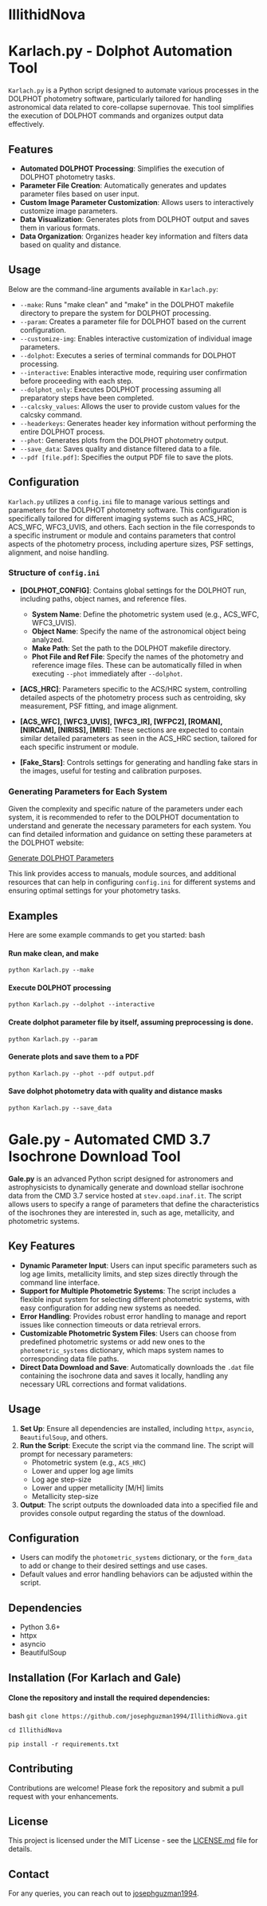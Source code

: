 # IllithidNova

# Karlach.py - Dolphot Automation Tool

`Karlach.py` is a Python script designed to automate various processes in the DOLPHOT photometry software, particularly tailored for handling astronomical data related to core-collapse supernovae. This tool simplifies the execution of DOLPHOT commands and organizes output data effectively.

## Features

- **Automated DOLPHOT Processing**: Simplifies the execution of DOLPHOT photometry tasks.
- **Parameter File Creation**: Automatically generates and updates parameter files based on user input.
- **Custom Image Parameter Customization**: Allows users to interactively customize image parameters.
- **Data Visualization**: Generates plots from DOLPHOT output and saves them in various formats.
- **Data Organization**: Organizes header key information and filters data based on quality and distance.

## Usage

Below are the command-line arguments available in `Karlach.py`:

- `--make`: Runs "make clean" and "make" in the DOLPHOT makefile directory to prepare the system for DOLPHOT processing.
- `--param`: Creates a parameter file for DOLPHOT based on the current configuration.
- `--customize-img`: Enables interactive customization of individual image parameters.
- `--dolphot`: Executes a series of terminal commands for DOLPHOT processing.
- `--interactive`: Enables interactive mode, requiring user confirmation before proceeding with each step.
- `--dolphot_only`: Executes DOLPHOT processing assuming all preparatory steps have been completed.
- `--calcsky_values`: Allows the user to provide custom values for the calcsky command.
- `--headerkeys`: Generates header key information without performing the entire DOLPHOT process.
- `--phot`: Generates plots from the DOLPHOT photometry output.
- `--save_data`: Saves quality and distance filtered data to a file.
- `--pdf [file.pdf]`: Specifies the output PDF file to save the plots.

## Configuration

`Karlach.py` utilizes a `config.ini` file to manage various settings and parameters for the DOLPHOT photometry software. This configuration is specifically tailored for different imaging systems such as ACS_HRC, ACS_WFC, WFC3_UVIS, and others. Each section in the file corresponds to a specific instrument or module and contains parameters that control aspects of the photometry process, including aperture sizes, PSF settings, alignment, and noise handling.

### Structure of `config.ini`

- **[DOLPHOT_CONFIG]**: Contains global settings for the DOLPHOT run, including paths, object names, and reference files.
  - **System Name**: Define the photometric system used (e.g., ACS_WFC, WFC3_UVIS).
  - **Object Name**: Specify the name of the astronomical object being analyzed.
  - **Make Path**: Set the path to the DOLPHOT makefile directory.
  - **Phot File and Ref File**: Specify the names of the photometry and reference image files. These can be automatically filled in when executing `--phot` immediately after `--dolphot`.

- **[ACS_HRC]**: Parameters specific to the ACS/HRC system, controlling detailed aspects of the photometry process such as centroiding, sky measurement, PSF fitting, and image alignment.

- **[ACS_WFC], [WFC3_UVIS], [WFC3_IR], [WFPC2], [ROMAN], [NIRCAM], [NIRISS], [MIRI]**: These sections are expected to contain similar detailed parameters as seen in the ACS_HRC section, tailored for each specific instrument or module.

- **[Fake_Stars]**: Controls settings for generating and handling fake stars in the images, useful for testing and calibration purposes.

### Generating Parameters for Each System

Given the complexity and specific nature of the parameters under each system, it is recommended to refer to the DOLPHOT documentation to understand and generate the necessary parameters for each system. You can find detailed information and guidance on setting these parameters at the DOLPHOT website:

[Generate DOLPHOT Parameters](http://americano.dolphinsim.com/dolphot/)

This link provides access to manuals, module sources, and additional resources that can help in configuring `config.ini` for different systems and ensuring optimal settings for your photometry tasks.

## Examples

Here are some example commands to get you started:
bash
#### Run make clean, and make
```python Karlach.py --make```
#### Execute DOLPHOT processing
```python Karlach.py --dolphot --interactive```
#### Create dolphot parameter file by itself, assuming preprocessing is done.
```python Karlach.py --param```
#### Generate plots and save them to a PDF
```python Karlach.py --phot --pdf output.pdf```
#### Save dolphot photometry data with quality and distance masks
```python Karlach.py --save_data ```

# Gale.py - Automated CMD 3.7 Isochrone Download Tool

**Gale.py** is an advanced Python script designed for astronomers and astrophysicists to dynamically generate and download stellar isochrone data from the CMD 3.7 service hosted at `stev.oapd.inaf.it`. The script allows users to specify a range of parameters that define the characteristics of the isochrones they are interested in, such as age, metallicity, and photometric systems.

## Key Features

- **Dynamic Parameter Input**: Users can input specific parameters such as log age limits, metallicity limits, and step sizes directly through the command line interface.
- **Support for Multiple Photometric Systems**: The script includes a flexible input system for selecting different photometric systems, with easy configuration for adding new systems as needed.
- **Error Handling**: Provides robust error handling to manage and report issues like connection timeouts or data retrieval errors.
- **Customizable Photometric System Files**: Users can choose from predefined photometric systems or add new ones to the `photometric_systems` dictionary, which maps system names to corresponding data file paths.
- **Direct Data Download and Save**: Automatically downloads the `.dat` file containing the isochrone data and saves it locally, handling any necessary URL corrections and format validations.

## Usage

1. **Set Up**: Ensure all dependencies are installed, including `httpx`, `asyncio`, `BeautifulSoup`, and others.
2. **Run the Script**: Execute the script via the command line. The script will prompt for necessary parameters:
   - Photometric system (e.g., `ACS_HRC`)
   - Lower and upper log age limits
   - Log age step-size
   - Lower and upper metallicity [M/H] limits
   - Metallicity step-size
3. **Output**: The script outputs the downloaded data into a specified file and provides console output regarding the status of the download.

## Configuration

- Users can modify the `photometric_systems` dictionary, or the `form_data` to add or change to their desired settings and use cases.
- Default values and error handling behaviors can be adjusted within the script.

## Dependencies

- Python 3.6+
- httpx
- asyncio
- BeautifulSoup

## Installation (For Karlach and Gale)

#### Clone the repository and install the required dependencies:

bash
```git clone https://github.com/josephguzman1994/IllithidNova.git```

```cd IllithidNova```

```pip install -r requirements.txt```

## Contributing

Contributions are welcome! Please fork the repository and submit a pull request with your enhancements.

## License

This project is licensed under the MIT License - see the [LICENSE.md](LICENSE.md) file for details.

## Contact

For any queries, you can reach out to [josephguzman1994](mailto:josephguzman1994@gmail.com).
